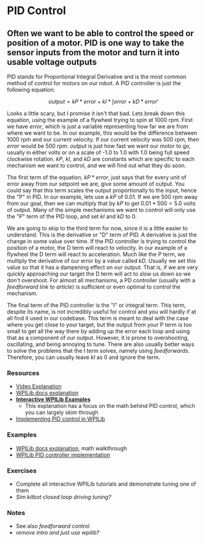 # PID Control

## Often we want to be able to control the speed or position of a motor. PID is one way to take the sensor inputs from the motor and turn it into usable voltage outputs

PID stands for Proportional Integral Derivative and is the most common method of control for motors on our robot. A PID controller is just the following equation:

$$ output = kP * error + kI * \int error + kD * error ' $$

Looks a little scary, but I promise it isn't that bad. Lets break down this equation, using the example of a flywheel trying to spin at 1000 rpm. First we have $error$, which is just a variable representing how far we are from where we want to be. In our example, this would be the difference between 1000 rpm and our current velocity. If our current velocity was 500 rpm, then $error$ would be 500 rpm. $output$ is just how fast we want our motor to go, usually in either volts or on a scale of -1.0 to 1.0 with 1.0 being full speed clockwise rotation. $kP$, $kI$, and $kD$ are constants which are specific to each mechanism we want to control, and we will find out what they do soon.

The first term of the equation, $kP *error$, just says that for every unit of error away from our setpoint we are, give some amount of output. You could say that this term scales the output proportionally to the input, hence the "P" in PID. In our example, lets use a $kP$ of 0.01. If we are 500 rpm away from our goal, then we can multiply that by $kP$ to get $0.01* 500 = 5.0$ volts of output. Many of the simple mechanisms we want to control will only use the "P" term of the PID loop, and set $kI$ and $kD$ to 0.

We are going to skip to the third term for now, since it is a little easier to understand. This is the derivative or "D" term of PID. A derivative is just the change in some value over time. If the PID controller is trying to control the position of a motor, the D term will react to velocity. In our example of a flywheel the D term will react to acceleration. Much like the P term, we multiply the derivative of our error by a value called $kD$. Usually we set this value so that it has a dampening effect on our output. That is, if we are very quickly approaching our target the D term will act to slow us down so we don't overshoot. For almost all mechanisms, a PD controller (usually with a *feedforward* *link to article*) is sufficient or even optimal to control the mechanism.

The final term of the PID controller is the "I" or integral term. This term, despite its name, is not incredibly useful for control and you will hardly if at all find it used in our codebase. This term is meant to deal with the case where you get close to your target, but the output from your P term is too small to get all the way there by adding up the error each loop and using that as a component of our output. However, it is prone to overshooting, oscillating, and being annoying to tune. There are also usually better ways to solve the problems that the I term solves, namely using *feedforwards*. Therefore, you can usually leave $kI$ as 0 and ignore the term.

### Resources

- [Video Explanation](https://docs.wpilib.org/en/stable/docs/software/advanced-controls/introduction/pid-video.html#pid-introduction-video-by-wpi)
- [WPILib docs explanation](https://docs.wpilib.org/en/stable/docs/software/advanced-controls/introduction/introduction-to-pid.html#introduction-to-pid)
- [**Interactive WPILib Examples**](https://docs.wpilib.org/en/stable/docs/software/advanced-controls/introduction/tutorial-intro.html)
  - This explanation has a focus on the math behind PID control, which you can largely skim through
- [Implementing PID control in WPILib](https://docs.wpilib.org/en/stable/docs/software/advanced-controls/controllers/pidcontroller.html#pid-control-in-wpilib)

### Examples

- [WPILib docs explanation](https://docs.wpilib.org/en/stable/docs/software/advanced-controls/introduction/introduction-to-pid.html#introduction-to-pid), math walkthrough
- [WPILib PID controller implementation](https://github.com/wpilibsuite/allwpilib/blob/01490fc77b3543f80c47252d4bb1f44eb0573006/wpimath/src/main/java/edu/wpi/first/math/controller/PIDController.java)

### Exercises

- Complete all interactive WPILib tutorials and demonstrate tuning one of them
- *Sim kitbot closed loop driving tuning?*

### Notes

- See also *feedforward* control
- *remove intro and just use wpilib?*